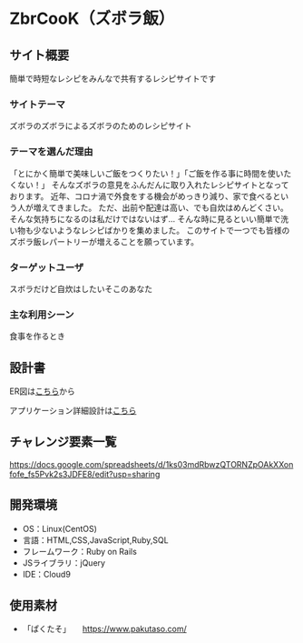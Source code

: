 # ZbrCooK（ズボラ飯）

## サイト概要
簡単で時短なレシピをみんなで共有するレシピサイトです

### サイトテーマ
ズボラのズボラによるズボラのためのレシピサイト

### テーマを選んだ理由
「とにかく簡単で美味しいご飯をつくりたい！」「ご飯を作る事に時間を使いたくない！」
そんなズボラの意見をふんだんに取り入れたレシピサイトとなっております。
近年、コロナ渦で外食をする機会がめっきり減り、家で食べるという人が増えてきました。
ただ、出前や配達は高い、でも自炊はめんどくさい。そんな気持ちになるのは私だけではないはず…
そんな時に見るといい簡単で洗い物も少ないようなレシピばかりを集めました。
このサイトで一つでも皆様のズボラ飯レパートリーが増えることを願っています。

### ターゲットユーザ
スボラだけど自炊はしたいそこのあなた

### 主な利用シーン
食事を作るとき

## 設計書
ER図は[こちら](https://drive.google.com/file/d/1mbXZhi95A6SxY7D9HZIhqUfY2Xstbf6z/view?usp=sharing)から　　　　

アプリケーション詳細設計は[こちら](https://docs.google.com/spreadsheets/d/1nrY75YhBcmvgCmqbBHQur_fS3lxxH8Wj/edit?usp=sharing&ouid=115434469543117224080&rtpof=true&sd=true)

## チャレンジ要素一覧
https://docs.google.com/spreadsheets/d/1ks03mdRbwzQTORNZpOAkXXonfofe_fs5Pvk2s3JDFE8/edit?usp=sharing

## 開発環境
- OS：Linux(CentOS)
- 言語：HTML,CSS,JavaScript,Ruby,SQL
- フレームワーク：Ruby on Rails
- JSライブラリ：jQuery
- IDE：Cloud9

## 使用素材
- 「ぱくたそ」　　https://www.pakutaso.com/
